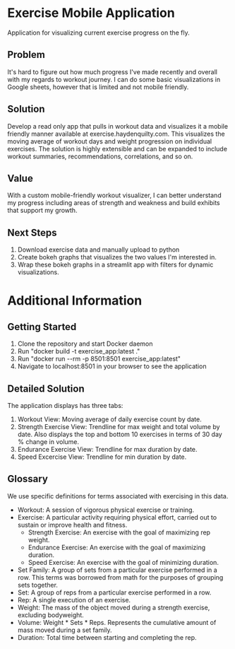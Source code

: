 # Exercise Mobile Application
Application for visualizing current exercise progress on the fly.

## Problem

It's hard to figure out how much progress I've made recently and overall with my regards to workout journey. I can do some basic visualizations in Google sheets, however that is limited and not mobile friendly. 

## Solution

Develop a read only app that pulls in workout data and visualizes it a mobile friendly manner available at exercise.haydenquilty.com. This visualizes the moving average of workout days and weight progression on individual exercises. The solution is highly extensible and can be expanded to include workout summaries, recommendations, correlations, and so on. 

## Value

With a custom mobile-friendly workout visualizer, I can better understand my progress including areas of strength and weakness and build exhibits that support my growth. 

## Next Steps

1. Download exercise data and manually upload to python
2. Create bokeh graphs that visualizes the two values I'm interested in.
3. Wrap these bokeh graphs in a streamlit app with filters for dynamic visualizations.

# Additional Information

## Getting Started

1. Clone the repository and start Docker daemon
2. Run "docker build -t exercise_app:latest ."
3. Run "docker run --rm -p 8501:8501 exercise_app:latest"
4. Navigate to localhost:8501 in your browser to see the application

## Detailed Solution

The application displays has three tabs:
1. Workout View: Moving average of daily exercise count by date.
2. Strength Exercise View: Trendline for max weight and total volume by date. Also displays the top and bottom 10 exercises in terms of 30 day % change in volume.
3. Endurance Exercise View: Trendline for max duration by date. 
4. Speed Excercise View: Trendline for min duration by date. 

## Glossary

We use specific definitions for terms associated with exercising in this data.
* Workout: A session of vigorous physical exercise or training.
* Exercise: A particular activity requiring physical effort, carried out to sustain or improve health and fitness.
    * Strength Exercise: An exercise with the goal of maximizing rep weight.
    * Endurance Exercise: An exercise with the goal of maximizing duration.
    * Speed Exercise: An exercise with the goal of minimizing duration.
* Set Family: A group of sets from a particular exercise performed in a row. This terms was borrowed from math for the purposes of grouping sets together. 
* Set: A group of reps from a particular exercise performed in a row.
* Rep: A single execution of an exercise.
* Weight: The mass of the object moved during a strength exercise, excluding bodyweight.
* Volume: Weight * Sets * Reps. Represents the cumulative amount of mass moved during a set family.
* Duration: Total time between starting and completing the rep. 